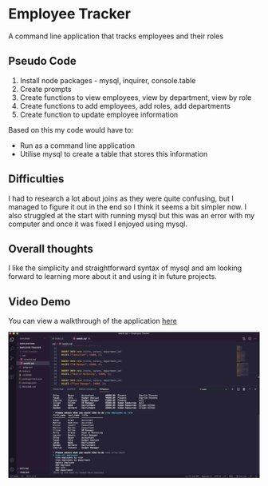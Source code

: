 # Employee Tracker
A command line application that tracks employees and their roles

## Pseudo Code
1. Install node packages - mysql, inquirer, console.table
2. Create prompts
3. Create functions to view employees, view by department, view by role
4. Create functions to add employees, add roles, add departments
5. Create function to update employee information

Based on this my code would have to:
- Run as a command line application
- Utilise mysql to create a table that stores this information 

## Difficulties
I had to research a lot about joins as they were quite confusing, but I managed to figure it out in the end so I think it seems a bit simpler now. I also struggled at the start with running mysql but this was an error with my computer and once it was fixed I enjoyed using mysql.

## Overall thoughts
I like the simplicity and straightforward syntax of mysql and am looking forward to learning more about it and using it in future projects.

## Video Demo
You can view a walkthrough of the application [here](https://drive.google.com/file/d/1y_OT4iw0qSs7MxmRZIHyO1yyvIakdsj_/view?usp=sharing)

<img src="assets/Screenshot.png">